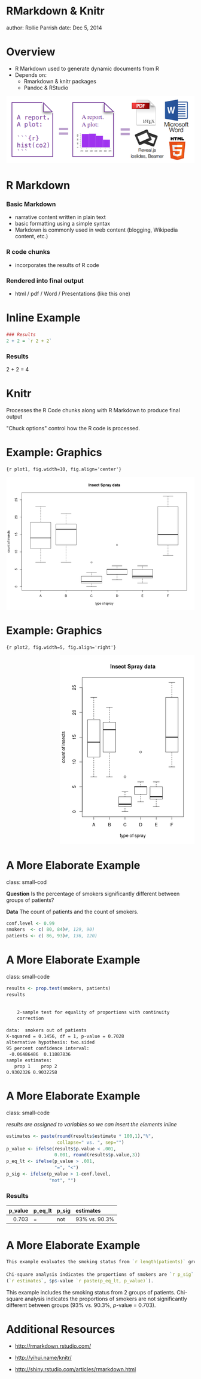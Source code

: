 
<!-- https://github.com/ajlyons/rpres_css -->
<style>

.reveal h1, .reveal h2, .reveal h3 {
  word-wrap: normal;
  -moz-hyphens: none;
}

.footer {
    color: black; background: #E8E8E8;
    position: fixed; top: 90%;
    text-align:center; width:100%;
}

.small-code pre code {
  font-size: 1em;
}


</style>



RMarkdown & Knitr
===============
author: Rollie Parrish
date: Dec 5, 2014



Overview
===============
- R Markdown used to generate dynamic documents from R
- Depends on:
    - Rmarkdown & knitr packages
    - Pandoc & RStudio

![](RMarkdown-figure/2014-11-30_175325.png)

R Markdown
================

### Basic Markdown
- narrative content written in plain text
- basic formatting using a simple syntax
- Markdown is commonly used in web content
    (blogging, Wikipedia content, etc.)

### R code chunks
- incorporates the results of R code

### Rendered into final output
- html / pdf / Word / Presentations (like this one)


Inline Example
================


```r
### Results
2 + 2 = `r 2 + 2`
```


### Results

2 + 2 = 4

Knitr
================

Processes the R Code chunks along with R Markdown to produce final output

"Chuck options" control how the R code is processed.


Example: Graphics
================
```
{r plot1, fig.width=10, fig.align='center'}
```

<img src="RMarkdown-figure/plot1-1.png" title="plot of chunk plot1" alt="plot of chunk plot1" style="display: block; margin: auto;" />


Example: Graphics
=================
```
{r plot2, fig.width=5, fig.align='right'}
```

<img src="RMarkdown-figure/plot2-1.png" title="plot of chunk plot2" alt="plot of chunk plot2" style="display: block; margin: auto 0 auto auto;" />



A More Elaborate Example
================
class: small-cod

__Question__
Is the percentage of smokers significantly different between groups of patients?

__Data__ The count of patients and the count of smokers.


```r
conf.level <- 0.99
smokers  <- c( 80, 84)#, 129, 90)
patients <- c( 86, 93)#, 136, 120)
```



A More Elaborate Example
================
class: small-code



```r
results <- prop.test(smokers, patients)
results
```

```

	2-sample test for equality of proportions with continuity
	correction

data:  smokers out of patients 
X-squared = 0.1456, df = 1, p-value = 0.7028
alternative hypothesis: two.sided 
95 percent confidence interval:
 -0.06486486  0.11887836 
sample estimates:
   prop 1    prop 2 
0.9302326 0.9032258 
```



A More Elaborate Example
=====================
class: small-code

_results are assigned to variables so we can insert the elements inline_


```r
estimates <- paste(round(results$estimate * 100,1),"%",
                   collapse=" vs. ", sep="")
p_value <- ifelse(results$p.value < .001,
                  0.001, round(results$p.value,3))
p_eq_lt <- ifelse(p_value > .001,
                  "=", "<")
p_sig <- ifelse(p_value > 1-conf.level,
                "not", "")
```

### Results

| p_value|p_eq_lt |p_sig |estimates     |
|-------:|:-------|:-----|:-------------|
|   0.703|=       |not   |93% vs. 90.3% |


A More Elaborate Example
================


```r
This example evaluates the smoking status from `r length(patients)` groups of patients.

Chi-square analysis indicates the proportions of smokers are `r p_sig` significantly different between groups
(`r estimates`, $p$-value `r paste(p_eq_lt, p_value)`).
```


This example includes the smoking status from 2 groups of patients. Chi-square analysis indicates the proportions of smokers are not significantly different between groups (93% vs. 90.3%, $p$-value = 0.703).





Additional Resources
=================

- http://rmarkdown.rstudio.com/

- http://yihui.name/knitr/

- http://shiny.rstudio.com/articles/rmarkdown.html










